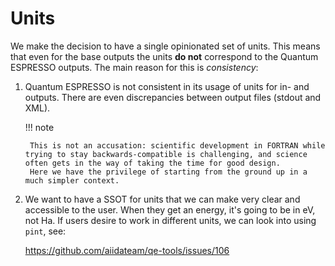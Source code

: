 # Units

We make the decision to have a single opinionated set of units.
This means that even for the base outputs the units **do not** correspond to the Quantum ESPRESSO outputs.
The main reason for this is _consistency_:

1. Quantum ESPRESSO is not consistent in its usage of units for in- and outputs.
    There are even discrepancies between output files (stdout and XML).

    !!! note

        This is not an accusation: scientific development in FORTRAN while trying to stay backwards-compatible is challenging, and science often gets in the way of taking the time for good design.
        Here we have the privilege of starting from the ground up in a much simpler context.

2. We want to have a SSOT for units that we can make very clear and accessible to the user.
   When they get an energy, it's going to be in eV, not Ha.
   If users desire to work in different units, we can look into using `pint`, see:

   https://github.com/aiidateam/qe-tools/issues/106
